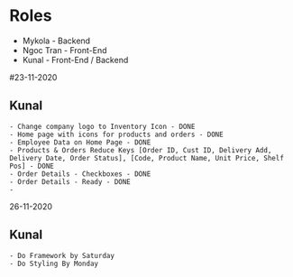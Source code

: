 # Roles
- Mykola - Backend
- Ngoc Tran - Front-End
- Kunal - Front-End / Backend

#23-11-2020
## Kunal
    - Change company logo to Inventory Icon - DONE
    - Home page with icons for products and orders - DONE
    - Employee Data on Home Page - DONE
    - Products & Orders Reduce Keys [Order ID, Cust ID, Delivery Add, Delivery Date, Order Status], [Code, Product Name, Unit Price, Shelf Pos] - DONE
    - Order Details - Checkboxes - DONE
    - Order Details - Ready - DONE
    - 

26-11-2020
## Kunal
    - Do Framework by Saturday
    - Do Styling By Monday
